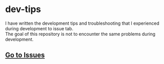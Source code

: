 # dev-tips
I have written the development tips and troubleshooting that I experienced during development to issue tab.<br/>The goal of this repository is not to encounter the same problems during development.

## [Go to Issues](https://github.com/BKJang/dev-tips/issues)
